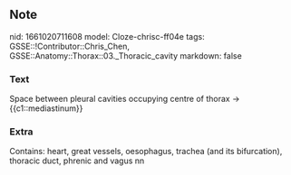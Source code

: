 ## Note
nid: 1661020711608
model: Cloze-chrisc-ff04e
tags: GSSE::!Contributor::Chris_Chen, GSSE::Anatomy::Thorax::03._Thoracic_cavity
markdown: false

### Text
<div class='toggle'>
  Space between pleural cavities occupying centre of thorax →
  {{c1::mediastinum}}
</div>

### Extra
<p id="f61c8dd8-3b4c-4899-8d98-a527689c5add" class="">Contains:
heart, great vessels, oesophagus, trachea (and its bifurcation),
thoracic duct, phrenic and vagus nn
